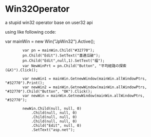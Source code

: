 # Win32Operator
a stupid win32 operator base on user32 api


using like following code:


var mainWin = new Win("JpWin32").Active();

            var pn = mainWin.Child("#32770");
            pn.Child("Edit").SetText("喜連瓜破");
            pn.Child("Edit",null,1).SetText("福");
            var NewWinPrt = pn.Child("Button", "平均経路の探索(&X)").Click();

            var newWin1 = mainWin.GetnewWindow(mainWin.allWindowPtrs, "#32770").Print();
            var newWin2 = mainWin.GetnewWindow(mainWin.allWindowPtrs, "#32770").Child("Button", "OK").Click();
            var newWin = mainWin.GetnewWindow(mainWin.allWindowPtrs, "#32770");

            newWin.Child(null, null, 0)
                .Child(null, null, 0)
                .Child(null, null, 0)
                .Child(null, null, 0)
                .Child("Edit", null, 0)
                .SetText("asp.net");
